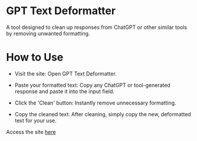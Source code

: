 # GPT Text Deformatter
A tool designed to clean up responses from ChatGPT or other similar tools by removing unwanted formatting.

# How to Use
- Visit the site: Open GPT Text Deformatter.

- Paste your formatted text: Copy any ChatGPT or tool-generated response and paste it into the input field.

- Click the 'Clean' button: Instantly remove unnecessary formatting.

- Copy the cleaned text: After cleaning, simply copy the new, deformatted text for your use.

Access the site [here](https://dcoder206.github.io/gpt-text-deformatter/)
